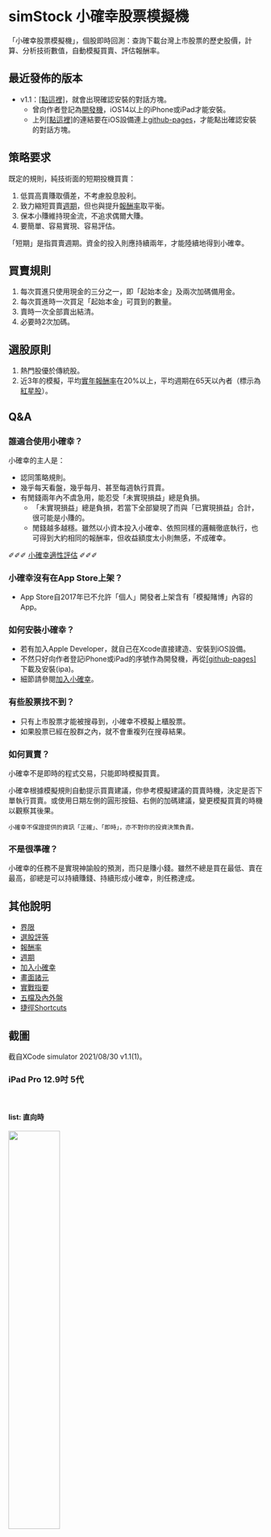 # simStock 小確幸股票模擬機

「小確幸股票模擬機」，個股即時回測：查詢下載台灣上市股票的歷史股價，計算、分析技術數值，自動模擬買賣、評估報酬率。

## 最近發佈的版本
* v1.1：[[點這裡]](itms-services://?action=download-manifest&url=https://github.com/peiyu66/simStock21/releases/download/latest/manifest.plist)，就會出現確認安裝的對話方塊。
    * 曾向作者登記為[開發機](doc/加入小確幸.md)，iOS14以上的iPhone或iPad才能安裝。
    * 上列[[點這裡]](itms-services://?action=download-manifest&url=https://github.com/peiyu66/simStock21/releases/download/latest/manifest.plist)的連結要在iOS設備連上[github-pages](https://peiyu66.github.io/simStock21/)，才能點出確認安裝的對話方塊。

## 策略要求
   既定的規則，純技術面的短期投機買賣：
1. 低買高賣賺取價差，不考慮股息股利。
1. 致力縮短買賣[週期](doc/週期.md)，但也與提升[報酬率](doc/報酬率.md)取平衡。
1. 保本小賺維持現金流，不追求偶爾大賺。
1. 要簡單、容易實現、容易評估。

「短期」是指買賣週期。資金的投入則應持續兩年，才能陸續地得到小確幸。

## 買賣規則
1. 每次買進只使用現金的三分之一，即「起始本金」及兩次加碼備用金。
1. 每次買進時一次買足「起始本金」可買到的數量。
1. 賣時一次全部賣出結清。
1. 必要時2次加碼。

## 選股原則
1. 熱門股優於傳統股。
1. 近3年的模擬，平均[實年報酬率](doc/報酬率.md)在20%以上，平均週期在65天以內者（標示為[紅星股](doc/選股評等.md)）。

## Q&A
### 誰適合使用小確幸？
小確幸的主人是：
* 認同策略規則。
* 幾乎每天看盤，幾乎每月、甚至每週執行買賣。
* 有閒錢兩年內不虞急用，能忍受「未實現損益」總是負損。
  * 「未實現損益」總是負損，若當下全部變現了而與「已實現損益」合計，很可能是小賺的。
  * 閒錢越多越穩。雖然以小資本投入小確幸、依照同樣的邏輯徹底執行，也可得到大約相同的報酬率，但收益額度太小則無感，不成確幸。

✐✐✐ [小確幸適性評估](https://docs.google.com/forms/d/e/1FAIpQLSdzNyfMl5NP1sCSHSxoSCWqqdeAPSQbw4kAiwlCv0pzJkjgrg/viewform?usp=sf_link) ✐✐✐


### 小確幸沒有在App Store上架？
* App Store自2017年已不允許「個人」開發者上架含有「模擬賭博」內容的App。

### 如何安裝小確幸？
* 若有加入Apple Developer，就自己在Xcode直接建造、安裝到iOS設備。
* 不然只好向作者登記iPhone或iPad的序號作為開發機，再從[[github-pages]](https://peiyu66.github.io/simStock21/)下載及安裝(ipa)。
* 細節請參閱[加入小確幸](doc/加入小確幸.md)。

### 有些股票找不到？
* 只有上市股票才能被搜尋到，小確幸不模擬上櫃股票。
* 如果股票已經在股群之內，就不會重複列在搜尋結果。

### 如何買賣？
小確幸不是即時的程式交易，只能即時模擬買賣。

小確幸根據模擬規則自動提示買賣建議，你參考模擬建議的買賣時機，決定是否下單執行買賣。或使用日期左側的圓形按鈕、右側的加碼建議，變更模擬買賣的時機以觀察其後果。

`小確幸不保證提供的資訊「正確」、「即時」，亦不對你的投資決策負責。`

### 不是很準確？
小確幸的任務不是實現神諭般的預測，而只是賺小錢。雖然不總是買在最低、賣在最高，卻總是可以持續賺錢、持續形成小確幸，則任務達成。

## 其他說明
- [界限](doc/界限.md)
- [選股評等](doc/選股評等.md)
- [報酬率](doc/報酬率.md)
- [週期](doc/週期.md)
- [加入小確幸](doc/加入小確幸.md)
- [畫面諸元](doc/畫面諸元.md)
- [實戰指要](doc/實戰指要.md)
- [五檔及內外盤](doc/五檔及內外盤.md)
- [捷徑Shortcuts](doc/捷徑Shortcuts.md)

## 截圖
截自XCode simulator 2021/08/30 v1.1(1)。

### iPad Pro 12.9吋 5代
<br>

#### list: 直向時
<a href="https://github.com/peiyu66/simStock21/raw/main/doc/20180830/Simulator%20Screen%20Shot%20-%20iPad%20Pro%20(12.9-inch)%20(5th%20generation)%20-%202021-08-30%20at%2019.02.37.png"><img src="https://github.com/peiyu66/simStock21/raw/main/doc/20180830/Simulator%20Screen%20Shot%20-%20iPad%20Pro%20(12.9-inch)%20(5th%20generation)%20-%202021-08-30%20at%2019.02.37.png" width="45%"></a>

#### page: 直向時
<a href="https://github.com/peiyu66/simStock21/raw/main/doc/20180830/Simulator%20Screen%20Shot%20-%20iPad%20Pro%20(12.9-inch)%20(5th%20generation)%20-%202021-08-30%20at%2019.03.06.png"><img src="https://github.com/peiyu66/simStock21/raw/main/doc/20180830/Simulator%20Screen%20Shot%20-%20iPad%20Pro%20(12.9-inch)%20(5th%20generation)%20-%202021-08-30%20at%2019.03.06.png" width="45%"></a><br>

#### column: 橫置時
<a href="https://github.com/peiyu66/simStock21/raw/main/doc/20180830/Simulator%20Screen%20Shot%20-%20iPad%20Pro%20(12.9-inch)%20(5th%20generation)%20-%202021-08-30%20at%2019.02.57.png"><img src="https://github.com/peiyu66/simStock21/raw/main/doc/20180830/Simulator%20Screen%20Shot%20-%20iPad%20Pro%20(12.9-inch)%20(5th%20generation)%20-%202021-08-30%20at%2019.02.57.png" width="90%"></a>
<br>

### iPhone SE 2代
<br>

#### list: 直向、橫置
<a href="https://github.com/peiyu66/simStock21/raw/main/doc/20180830/Simulator%20Screen%20Shot%20-%20iPhone%20SE%20(2nd%20generation)%20-%202021-08-30%20at%2018.57.56.png"><img src="https://github.com/peiyu66/simStock21/raw/main/doc/20180830/Simulator%20Screen%20Shot%20-%20iPhone%20SE%20(2nd%20generation)%20-%202021-08-30%20at%2018.57.56.png" width="30%"></a> 
<a href="https://github.com/peiyu66/simStock21/raw/main/doc/20180830/Simulator%20Screen%20Shot%20-%20iPhone%20SE%20(2nd%20generation)%20-%202021-08-30%20at%2018.58.06.png"><img src="https://github.com/peiyu66/simStock21/raw/main/doc/20180830/Simulator%20Screen%20Shot%20-%20iPhone%20SE%20(2nd%20generation)%20-%202021-08-30%20at%2018.58.06.png" width="60%"></a>
<br><br>

#### page: 首筆未展開
<a href="https://github.com/peiyu66/simStock21/raw/main/doc/20180830/20180830/Simulator%20Screen%20Shot%20-%20iPhone%20SE%20(2nd%20generation)%20-%202021-08-30%20at%2018.58.15.png"><img src="https://github.com/peiyu66/simStock21/raw/main/doc/20180830/Simulator%20Screen%20Shot%20-%20iPhone%20SE%20(2nd%20generation)%20-%202021-08-30%20at%2018.58.15.png" width="30%"></a> 
<a href="https://github.com/peiyu66/simStock21/raw/main/doc/20180830/Simulator%20Screen%20Shot%20-%20iPhone%20SE%20(2nd%20generation)%20-%202021-08-30%20at%2018.58.21.png"><img src="https://github.com/peiyu66/simStock21/raw/main/doc/20180830/Simulator%20Screen%20Shot%20-%20iPhone%20SE%20(2nd%20generation)%20-%202021-08-30%20at%2018.58.21.png" width="60%"></a>
<br><br>

#### page: 首筆展開
<a href="https://github.com/peiyu66/simStock21/raw/main/doc/20180830/Simulator%20Screen%20Shot%20-%20iPhone%20SE%20(2nd%20generation)%20-%202021-08-30%20at%2019.14.42.png"><img src="https://github.com/peiyu66/simStock21/raw/main/doc/20180830/Simulator%20Screen%20Shot%20-%20iPhone%20SE%20(2nd%20generation)%20-%202021-08-30%20at%2019.14.42.png" width="30%"></a>
<a href="https://github.com/peiyu66/simStock21/raw/main/doc/20180830/Simulator%20Screen%20Shot%20-%20iPhone%20SE%20(2nd%20generation)%20-%202021-08-30%20at%2019.15.38.png"><img src="https://github.com/peiyu66/simStock21/raw/main/doc/20180830/Simulator%20Screen%20Shot%20-%20iPhone%20SE%20(2nd%20generation)%20-%202021-08-30%20at%2019.15.38.png" width="60%"></a>
<br><br>
